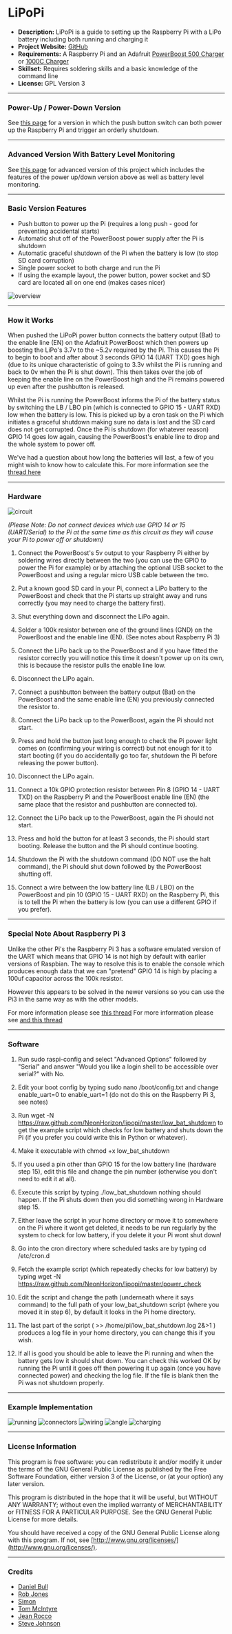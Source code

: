 LiPoPi
=======

- **Description:** LiPoPi is a guide to setting up the Raspberry Pi with a LiPo battery including both running and charging it
- **Project Website:** [GitHub](https://github.com/NeonHorizon/lipopi)
- **Requirements:** A Raspberry Pi and an Adafruit [PowerBoost 500 Charger](https://www.adafruit.com/product/1944) or [1000C Charger](https://www.adafruit.com/products/2465)
- **Skillset:** Requires soldering skills and a basic knowledge of the command line
- **License:** GPL Version 3

---

### Power-Up / Power-Down Version

See [this page](/README.power_up_power_down.md) for a version in which the push button switch can both power up the Raspberry Pi and trigger an orderly shutdown.

---

### Advanced Version With Battery Level Monitoring

See [this page](https://github.com/craic/pi_power) for advanced version of this project which includes the features of the power up/down version above as well as battery level monitoring.

---

### Basic Version Features
- Push button to power up the Pi (requires a long push - good for preventing accidental starts)
- Automatic shut off of the PowerBoost power supply after the Pi is shutdown
- Automatic graceful shutdown of the Pi when the battery is low (to stop SD card corruption)
- Single power socket to both charge and run the Pi
- If using the example layout, the power button, power socket and SD card are located all on one end (makes cases nicer)

![overview](https://raw.github.com/NeonHorizon/lipopi/master/pictures/overview.jpg)

---

### How it Works
When pushed the LiPoPi power button connects the battery output (Bat) to the enable line (EN) on the Adafruit PowerBoost which then powers up boosting the LiPo's 3.7v to the ~5.2v required by the Pi. This causes the Pi to begin to boot and after about 3 seconds GPIO 14 (UART TXD) goes high (due to its unique characteristic of going to 3.3v whilst the Pi is running and back to 0v when the Pi is shut down). This then takes over the job of keeping the enable line on the PowerBoost high and the Pi remains powered up even after the pushbutton is released.

Whilst the Pi is running the PowerBoost informs the Pi of the battery status by switching the LB / LBO pin (which is connected to GPIO 15 - UART RXD) low when the battery is low. This is picked up by a cron task on the Pi which initiates a graceful shutdown making sure no data is lost and the SD card does not get corrupted. Once the Pi is shutdown (for whatever reason) GPIO 14 goes low again, causing the PowerBoost's enable line to drop and the whole system to power off.

We've had a question about how long the batteries will last, a few of you might wish to know how to calculate this. For more information see the [thread here](https://github.com/NeonHorizon/lipopi/issues/4)

---

### Hardware
![circuit](https://raw.github.com/NeonHorizon/lipopi/master/pictures/circuit.png)

*(Please Note: Do not connect devices which use GPIO 14 or 15 (UART/Serial) to the Pi at the same time as this circuit as they will cause your Pi to power off or shutdown)*

1. Connect the PowerBoost's 5v output to your Raspberry Pi either by soldering wires directly between the two (you can use the GPIO to power the Pi for example) or by attaching the optional USB socket to the PowerBoost and using a regular micro USB cable between the two.

2. Put a known good SD card in your Pi, connect a LiPo battery to the PowerBoost and check that the Pi starts up straight away and runs correctly (you may need to charge the battery first).

3. Shut everything down and disconnect the LiPo again.

4. Solder a 100k resistor between one of the ground lines (GND) on the PowerBoost and the enable line (EN). (See notes about Raspberry Pi 3)

5. Connect the LiPo back up to the PowerBoost and if you have fitted the resistor correctly you will notice this time it doesn't power up on its own, this is because the resistor pulls the enable line low.

6. Disconnect the LiPo again.

7. Connect a pushbutton between the battery output (Bat) on the PowerBoost and the same enable line (EN) you previously connected the resistor to.

8. Connect the LiPo back up to the PowerBoost, again the Pi should not start.

9. Press and hold the button just long enough to check the Pi power light comes on (confirming your wiring is correct) but not enough for it to start booting (if you do accidentally go too far, shutdown the Pi before releasing the power button).

10. Disconnect the LiPo again.

11. Connect a 10k GPIO protection resistor between Pin 8 (GPIO 14 - UART TXD) on the Raspberry Pi and the PowerBoost enable line (EN) (the same place that the resistor and pushbutton are connected to).

12. Connect the LiPo back up to the PowerBoost, again the Pi should not start.

13. Press and hold the button for at least 3 seconds, the Pi should start booting. Release the button and the Pi should continue booting.

14. Shutdown the Pi with the shutdown command (DO NOT use the halt command), the Pi should shut down followed by the PowerBoost shutting off.

15. Connect a wire between the low battery line (LB / LBO) on the PowerBoost and pin 10 (GPIO 15 - UART RXD) on the Raspberry Pi, this is to tell the Pi when the battery is low (you can use a different GPIO if you prefer).

---

### Special Note About Raspberry Pi 3

Unlike the other Pi's the Raspberry Pi 3 has a software emulated version of the UART which means that GPIO 14 is not high by default with earlier versions of Raspbian. The way to resolve this is to enable the console which produces enough data that we can "pretend" GPIO 14 is high by placing a 100uf capacitor across the 100k resistor.

However this appears to be solved in the newer versions so you can use the Pi3 in the same way as with the other models.

For more information please see [this thread](https://github.com/NeonHorizon/lipopi/issues/9)
For more information please see [and this thread](https://github.com/NeonHorizon/lipopi/issues/28)

---

### Software
1. Run sudo raspi-config and select "Advanced Options" followed by "Serial" and answer "Would you like a login shell to be accessible over serial?" with No.

2. Edit your boot config by typing sudo nano /boot/config.txt and change enable_uart=0 to enable_uart=1 (do not do this on the Raspberry Pi 3, see notes)

3. Run wget -N https://raw.github.com/NeonHorizon/lipopi/master/low_bat_shutdown to get the example script which checks for low battery and shuts down the Pi (if you prefer you could write this in Python or whatever).

4. Make it executable with chmod +x low_bat_shutdown

5. If you used a pin other than GPIO 15 for the low battery line (hardware step 15), edit this file and change the pin number (otherwise you don't need to edit it at all).

6. Execute this script by typing ./low_bat_shutdown nothing should happen. If the Pi shuts down then you did something wrong in Hardware step 15.

7. Either leave the script in your home directory or move it to somewhere on the Pi where it wont get deleted, it needs to be run regularly by the system to check for low battery, if you delete it your Pi wont shut down!

8. Go into the cron directory where scheduled tasks are by typing cd /etc/cron.d

9. Fetch the example script (which repeatedly checks for low battery) by typing wget -N https://raw.github.com/NeonHorizon/lipopi/master/power_check

10. Edit the script and change the path (underneath where it says command) to the full path of your low_bat_shutdown script (where you moved it in step 6), by default it looks in the Pi home directory.

11. The last part of the script ( >> /home/pi/low_bat_shutdown.log 2&>1 ) produces a log file in your home directory, you can change this if you wish.

12. If all is good you should be able to leave the Pi running and when the battery gets low it should shut down. You can check this worked OK by running the Pi until it goes off then powering it up again (once you have connected power) and checking the log file. If the file is blank then the Pi was not shutdown properly.

---

### Example Implementation
![running](https://raw.github.com/NeonHorizon/lipopi/master/pictures/running.jpg)
![connectors](https://raw.github.com/NeonHorizon/lipopi/master/pictures/connectors.jpg)
![wiring](https://raw.github.com/NeonHorizon/lipopi/master/pictures/wiring.jpg)
![angle](https://raw.github.com/NeonHorizon/lipopi/master/pictures/angle.jpg)
![charging](https://raw.github.com/NeonHorizon/lipopi/master/pictures/charging.jpg)

---

### License Information

This program is free software: you can redistribute it and/or modify it under the terms of the GNU General Public License as published by the Free Software Foundation, either version 3 of the License, or (at your option) any later version.

This program is distributed in the hope that it will be useful, but WITHOUT ANY WARRANTY; without even the implied warranty of MERCHANTABILITY or FITNESS FOR A PARTICULAR PURPOSE.  See the GNU General Public License for more details.

You should have received a copy of the GNU General Public License along with this program.  If not, see [http://www.gnu.org/licenses/](http://www.gnu.org/licenses/).

---

### Credits

- [Daniel Bull](https://google.com/+DanielBull)
- [Rob Jones](https://github.com/craic)
- [Simon](https://github.com/macsimski)
- [Tom McIntyre](https://github.com/tommcintyre)
- [Jean Rocco](https://github.com/jeanrocco)
- [Steve Johnson](https://github.com/svenyonson)

